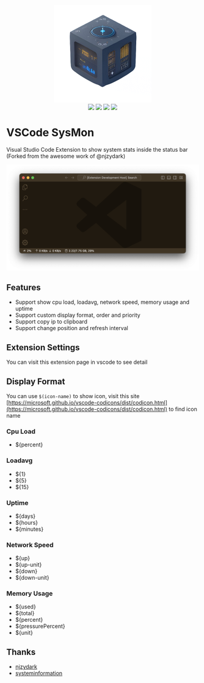 <p align="center">
    <img alt="VSCode SysMon" title="VSCode SysMon" src="https://raw.githubusercontent.com/isontheline/vscode-sysmon/main/images/icon-no-background.png" width="256" />
    <br />
    <a href="https://marketplace.visualstudio.com/items?itemName=isontheline.vscode-sysmon" style="text-decoration:none">
        <img src="https://img.shields.io/visual-studio-marketplace/v/isontheline.vscode-sysmon" />
        <img src="https://img.shields.io/visual-studio-marketplace/i/isontheline.vscode-sysmon" />
        <img src="https://img.shields.io/visual-studio-marketplace/r/isontheline.vscode-sysmon" />
        <img src="https://img.shields.io/visual-studio-marketplace/last-updated/isontheline.vscode-sysmon" />
    </a>
</p>

# VSCode SysMon
Visual Studio Code Extension to show system stats inside the status bar (Forked from the awesome work of @njzydark)

![VSCode SysMon](https://raw.githubusercontent.com/isontheline/vscode-sysmon/main/images/vscode-sysmon-screenshot.png)

## Features
- Support show cpu load, loadavg, network speed, memory usage and uptime
- Support custom display format, order and priority
- Support copy ip to clipboard
- Support change position and refresh interval

## Extension Settings
You can visit this extension page in vscode to see detail

## Display Format
You can use `$(icon-name)` to show icon, visit this site [https://microsoft.github.io/vscode-codicons/dist/codicon.html](https://microsoft.github.io/vscode-codicons/dist/codicon.html) to find icon name

### Cpu Load
* ${percent}

### Loadavg
* ${1}
* ${5}
* ${15}

### Uptime
* ${days}
* ${hours}
* ${minutes}

### Network Speed
* ${up}
* ${up-unit}
* ${down}
* ${down-unit}

### Memory Usage
* ${used}
* ${total}
* ${percent}
* ${pressurePercent}
* ${unit}

## Thanks
* [njzydark](https://github.com/njzydark/vscode-stats-bar)
* [systeminformation](https://systeminformation.io)